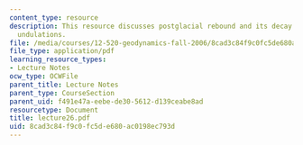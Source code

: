 ```yaml
---
content_type: resource
description: This resource discusses postglacial rebound and its decay of boundary
  undulations.
file: /media/courses/12-520-geodynamics-fall-2006/8cad3c84f9c0fc5de680ac0198ec793d_lecture26.pdf
file_type: application/pdf
learning_resource_types:
- Lecture Notes
ocw_type: OCWFile
parent_title: Lecture Notes
parent_type: CourseSection
parent_uid: f491e47a-eebe-de30-5612-d139ceabe8ad
resourcetype: Document
title: lecture26.pdf
uid: 8cad3c84-f9c0-fc5d-e680-ac0198ec793d
---
```

